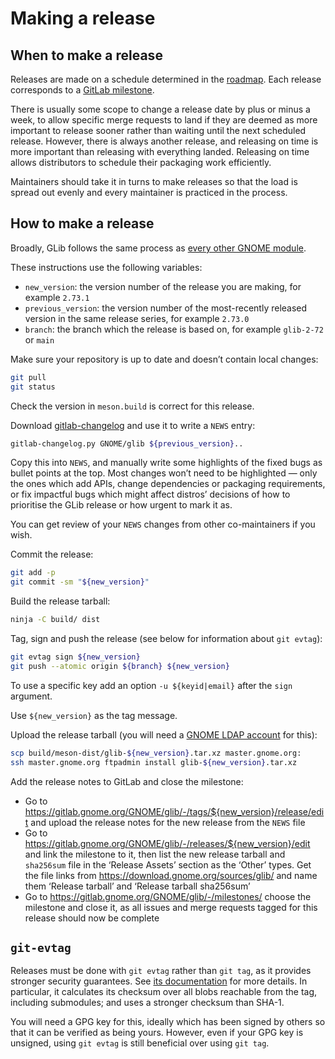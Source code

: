 Making a release
===

When to make a release
---

Releases are made on a schedule determined in the [roadmap](./roadmap.md). Each
release corresponds to a [GitLab milestone](https://gitlab.gnome.org/GNOME/glib/-/milestones).

There is usually some scope to change a release date by plus or minus a week, to
allow specific merge requests to land if they are deemed as more important to
release sooner rather than waiting until the next scheduled release. However,
there is always another release, and releasing on time is more important than
releasing with everything landed. Releasing on time allows distributors to
schedule their packaging work efficiently.

Maintainers should take it in turns to make releases so that the load is spread
out evenly and every maintainer is practiced in the process.

How to make a release
---

Broadly, GLib follows the same process as [every other GNOME
module](https://wiki.gnome.org/MaintainersCorner/Releasing).

These instructions use the following variables:
 - `new_version`: the version number of the release you are making, for example `2.73.1`
 - `previous_version`: the version number of the most-recently released version in the same release series, for example `2.73.0`
 - `branch`: the branch which the release is based on, for example `glib-2-72` or `main`

Make sure your repository is up to date and doesn’t contain local changes:
```sh
git pull
git status
```

Check the version in `meson.build` is correct for this release.

Download
[gitlab-changelog](https://gitlab.gnome.org/pwithnall/gitlab-changelog) and use
it to write a `NEWS` entry:
```sh
gitlab-changelog.py GNOME/glib ${previous_version}..
```

Copy this into `NEWS`, and manually write some highlights of the fixed bugs as
bullet points at the top. Most changes won’t need to be highlighted — only the
ones which add APIs, change dependencies or packaging requirements, or fix
impactful bugs which might affect distros’ decisions of how to prioritise the
GLib release or how urgent to mark it as.

You can get review of your `NEWS` changes from other co-maintainers if you wish.

Commit the release:
```sh
git add -p
git commit -sm "${new_version}"
```

Build the release tarball:
```sh
ninja -C build/ dist
```

Tag, sign and push the release (see below for information about `git evtag`):
```sh
git evtag sign ${new_version}
git push --atomic origin ${branch} ${new_version}
```
To use a specific key add an option `-u ${keyid|email}` after the `sign` argument.

Use `${new_version}` as the tag message.

Upload the release tarball (you will need a
[GNOME LDAP account](https://wiki.gnome.org/Infrastructure/NewAccounts) for this):
```sh
scp build/meson-dist/glib-${new_version}.tar.xz master.gnome.org:
ssh master.gnome.org ftpadmin install glib-${new_version}.tar.xz
```

Add the release notes to GitLab and close the milestone:
 - Go to https://gitlab.gnome.org/GNOME/glib/-/tags/${new_version}/release/edit
   and upload the release notes for the new release from the `NEWS` file
 - Go to https://gitlab.gnome.org/GNOME/glib/-/releases/${new_version}/edit
   and link the milestone to it, then list the new release tarball and
   `sha256sum` file in the ‘Release Assets’ section as the ‘Other’ types.
   Get the file links from https://download.gnome.org/sources/glib/ and
   name them ‘Release tarball’ and ‘Release tarball sha256sum’
 - Go to https://gitlab.gnome.org/GNOME/glib/-/milestones/
   choose the milestone and close it, as all issues and merge requests tagged
   for this release should now be complete

`git-evtag`
---

Releases must be done with `git evtag` rather than `git tag`, as it provides
stronger security guarantees. See
[its documentation](https://github.com/cgwalters/git-evtag) for more details.
In particular, it calculates its checksum over all blobs reachable from the tag,
including submodules; and uses a stronger checksum than SHA-1.

You will need a GPG key for this, ideally which has been signed by others so
that it can be verified as being yours. However, even if your GPG key is
unsigned, using `git evtag` is still beneficial over using `git tag`.
